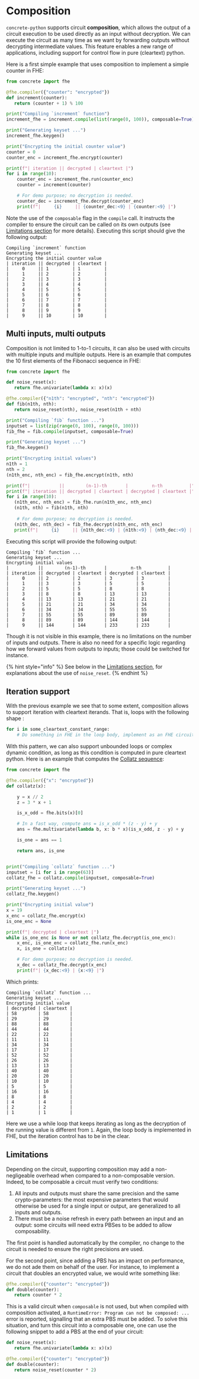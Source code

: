 # Composition

`concrete-python` supports circuit __composition__, which allows the output of a circuit execution to be used directly as an input without decryption. We can execute the circuit as many time as we want by forwarding outputs without decrypting intermediate values. This feature enables a new range of applications, including support for control flow in pure (cleartext) python.

Here is a first simple example that uses composition to implement a simple counter in FHE:

```python
from concrete import fhe

@fhe.compiler({"counter": "encrypted"})
def increment(counter):
   return (counter + 1) % 100

print("Compiling `increment` function")
increment_fhe = increment.compile(list(range(0, 100)), composable=True)

print("Generating keyset ...")
increment_fhe.keygen()

print("Encrypting the initial counter value")
counter = 0
counter_enc = increment_fhe.encrypt(counter)

print(f"| iteration || decrypted | cleartext |")
for i in range(10):
    counter_enc = increment_fhe.run(counter_enc)
    counter = increment(counter)

    # For demo purpose; no decryption is needed.
    counter_dec = increment_fhe.decrypt(counter_enc)
    print(f"|     {i}     || {counter_dec:<9} | {counter:<9} |")
```

Note the use of the `composable` flag in the `compile` call. It instructs the compiler to ensure the circuit can be called on its own outputs (see [Limitations section](#limitations) for more details). Executing this script should give the following output:

```shell
Compiling `increment` function
Generating keyset ...
Encrypting the initial counter value
| iteration || decrypted | cleartext |
|     0     || 1         | 1         |
|     1     || 2         | 2         |
|     2     || 3         | 3         |
|     3     || 4         | 4         |
|     4     || 5         | 5         |
|     5     || 6         | 6         |
|     6     || 7         | 7         |
|     7     || 8         | 8         |
|     8     || 9         | 9         |
|     9     || 10        | 10        |
```

## Multi inputs, multi outputs

Composition is not limited to 1-to-1 circuits, it can also be used with circuits with multiple inputs and multiple outputs. Here is an example that computes the 10 first elements of the Fibonacci sequence in FHE:

```python
from concrete import fhe

def noise_reset(x):
   return fhe.univariate(lambda x: x)(x)

@fhe.compiler({"n1th": "encrypted", "nth": "encrypted"})
def fib(n1th, nth):
   return noise_reset(nth), noise_reset(n1th + nth)

print("Compiling `fib` function ...")
inputset = list(zip(range(0, 100), range(0, 100)))
fib_fhe = fib.compile(inputset, composable=True)

print("Generating keyset ...")
fib_fhe.keygen()

print("Encrypting initial values")
n1th = 1
nth = 2
(n1th_enc, nth_enc) = fib_fhe.encrypt(n1th, nth)

print(f"|           ||        (n-1)-th       |         n-th          |")
print(f"| iteration || decrypted | cleartext | decrypted | cleartext |")
for i in range(10):
   (n1th_enc, nth_enc) = fib_fhe.run(n1th_enc, nth_enc)
   (n1th, nth) = fib(n1th, nth)
   
    # For demo purpose; no decryption is needed.
   (n1th_dec, nth_dec) = fib_fhe.decrypt(n1th_enc, nth_enc)
   print(f"|     {i}     || {n1th_dec:<9} | {n1th:<9} | {nth_dec:<9} | {nth:<9} |")
```

Executing this script will provide the following output:

```shell
Compiling `fib` function ...
Generating keyset ...
Encrypting initial values
|           ||        (n-1)-th       |         n-th          |
| iteration || decrypted | cleartext | decrypted | cleartext |
|     0     || 2         | 2         | 3         | 3         |
|     1     || 3         | 3         | 5         | 5         |
|     2     || 5         | 5         | 8         | 8         |
|     3     || 8         | 8         | 13        | 13        |
|     4     || 13        | 13        | 21        | 21        |
|     5     || 21        | 21        | 34        | 34        |
|     6     || 34        | 34        | 55        | 55        |
|     7     || 55        | 55        | 89        | 89        |
|     8     || 89        | 89        | 144       | 144       |
|     9     || 144       | 144       | 233       | 233       |
```

Though it is not visible in this example, there is no limitations on the number of inputs and outputs. There is also no need for a specific logic regarding how we forward values from outputs to inputs; those could be switched for instance. 

{% hint style="info" %}
See below in the [Limitations section](#limitations), for explanations about the use of `noise_reset`.
{% endhint %}

## Iteration support

With the previous example we see that to some extent, composition allows to support iteration with cleartext iterands. That is, loops with the following shape :

```python
for i in some_cleartext_constant_range:
    # Do something in FHE in the loop body, implement as an FHE circuit.
```

With this pattern, we can also support unbounded loops or complex dynamic condition, as long as this condition is computed in pure cleartext python. Here is an example that computes the [Collatz sequence](https://en.wikipedia.org/wiki/Collatz_conjecture):

```python
from concrete import fhe

@fhe.compiler({"x": "encrypted"})
def collatz(x):

    y = x // 2
    z = 3 * x + 1

    is_x_odd = fhe.bits(x)[0]

    # In a fast way, compute ans = is_x_odd * (z - y) + y
    ans = fhe.multivariate(lambda b, x: b * x)(is_x_odd, z - y) + y

    is_one = ans == 1

    return ans, is_one


print("Compiling `collatz` function ...")
inputset = [i for i in range(63)]
collatz_fhe = collatz.compile(inputset, composable=True)

print("Generating keyset ...")
collatz_fhe.keygen()

print("Encrypting initial value")
x = 19
x_enc = collatz_fhe.encrypt(x)
is_one_enc = None

print(f"| decrypted | cleartext |")
while is_one_enc is None or not collatz_fhe.decrypt(is_one_enc):
    x_enc, is_one_enc = collatz_fhe.run(x_enc)
    x, is_one = collatz(x)

    # For demo purpose; no decryption is needed.
    x_dec = collatz_fhe.decrypt(x_enc)
    print(f"| {x_dec:<9} | {x:<9} |")
```

Which prints:

```shell
Compiling `collatz` function ...
Generating keyset ...
Encrypting initial value
| decrypted | cleartext |
| 58        | 58        |
| 29        | 29        |
| 88        | 88        |
| 44        | 44        |
| 22        | 22        |
| 11        | 11        |
| 34        | 34        |
| 17        | 17        |
| 52        | 52        |
| 26        | 26        |
| 13        | 13        |
| 40        | 40        |
| 20        | 20        |
| 10        | 10        |
| 5         | 5         |
| 16        | 16        |
| 8         | 8         |
| 4         | 4         |
| 2         | 2         |
| 1         | 1         |
```

Here we use a while loop that keeps iterating as long as the decryption of the running value is different from `1`. Again, the loop body is implemented in FHE, but the iteration control has to be in the clear.

## Limitations

Depending on the circuit, supporting composition may add a non-negligeable overhead when compared to a non-composable version. Indeed, to be composable a circuit must verify two conditions:
1) All inputs and outputs must share the same precision and the same crypto-parameters: the most expensive parameters that would otherwise be used for a single input or output, are generalized to all inputs and outputs.
2) There must be a noise refresh in every path between an input and an output: some circuits will need extra PBSes to be added to allow composability.

The first point is handled automatically by the compiler, no change to the circuit is needed to ensure the right precisions are used. 

For the second point, since adding a PBS has an impact on performance, we do not ade them on behalf of the user. For instance, to implement a circuit that doubles an encrypted value, we would write something like:

```python
@fhe.compiler({"counter": "encrypted"})
def double(counter):
   return counter * 2
```

This is a valid circuit when `composable` is not used, but when compiled with composition activated, a `RuntimeError: Program can not be composed: ...` error is reported, signalling that an extra PBS must be added. To solve this situation, and turn this circuit into a composable one, one can use the following snippet to add a PBS at the end of your circuit:

```python
def noise_reset(x):
   return fhe.univariate(lambda x: x)(x)

@fhe.compiler({"counter": "encrypted"})
def double(counter):
   return noise_reset(counter * 2)
```
